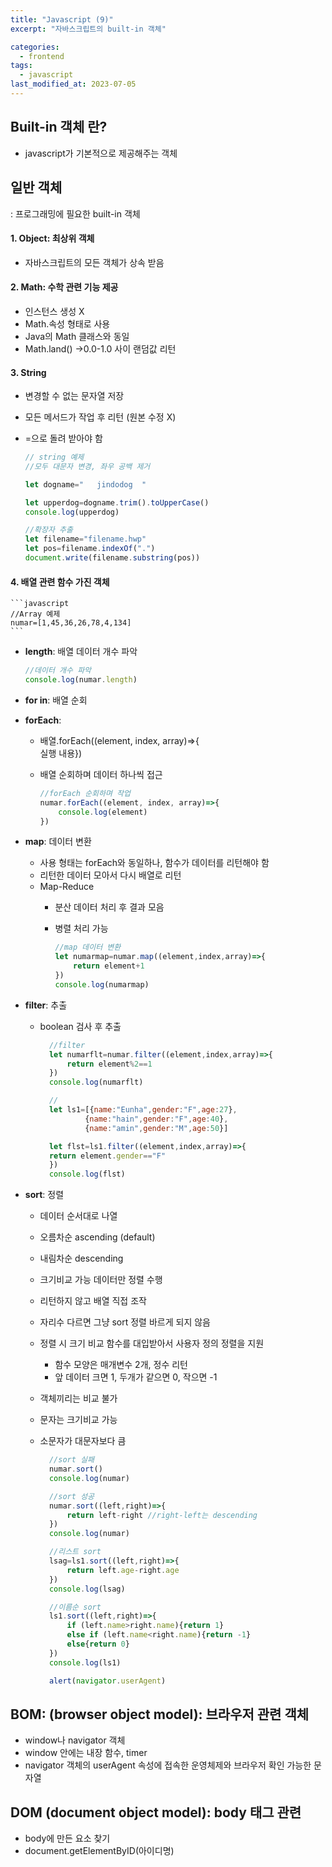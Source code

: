 ```yaml
---
title: "Javascript (9)"
excerpt: "자바스크립트의 built-in 객체"

categories:
  - frontend
tags:
  - javascript
last_modified_at: 2023-07-05
---
```


## Built-in 객체 란? ##
- javascript가 기본적으로 제공해주는 객체

## 일반 객체 ##
: 프로그래밍에 필요한 built-in 객체 

#### 1. Object: 최상위 객체
  - 자바스크립트의 모든 객체가 상속 받음

#### 2. Math: 수학 관련 기능 제공
  - 인스턴스 생성 X
  - Math.속성 형태로 사용
  - Java의 Math 클래스와 동일
  - Math.land() →0.0-1.0 사이 랜덤값 리턴

#### 3. String
  - 변경할 수 없는 문자열 저장
  - 모든 메서드가 작업 후 리턴 (원본 수정 X)
  - =으로 돌려 받아야 함

    ```javascript
    // string 예제
    //모두 대문자 변경, 좌우 공백 제거

    let dogname="   jindodog  "

    let upperdog=dogname.trim().toUpperCase()
    console.log(upperdog)

    //확장자 추출
    let filename="filename.hwp"
    let pos=filename.indexOf(".")
    document.write(filename.substring(pos))

    ```

#### 4. 배열 관련 함수 가진 객체

    ```javascript
    //Array 예제
    numar=[1,45,36,26,78,4,134]
    ```
  - **length**: 배열 데이터 개수 파악

    ```javascript
    //데이터 개수 파악
    console.log(numar.length)
    ```
  - **for in**: 배열 순회
  - **forEach**:
    - 배열.forEach((element, index, array)=>{  
        실행 내용})  
    - 배열 순회하며 데이터 하나씩 접근

      ```javascript
      //forEach 순회하며 작업
      numar.forEach((element, index, array)=>{
          console.log(element)
      })
      ```

  - **map**: 데이터 변환
    - 사용 형태는 forEach와 동일하나, 함수가 데이터를 리턴해야 함
    - 리턴한 데이터 모아서 다시 배열로 리턴
    - Map-Reduce
      - 분산 데이터 처리 후 결과 모음
      - 병렬 처리 가능

        ```javascript
        //map 데이터 변환
        let numarmap=numar.map((element,index,array)=>{
            return element+1
        })
        console.log(numarmap)        
        ```          
  - **filter**: 추출
    - boolean 검사 후 추출

      ```javascript
        //filter
        let numarflt=numar.filter((element,index,array)=>{
            return element%2==1
        })
        console.log(numarflt)

        //
        let ls1=[{name:"Eunha",gender:"F",age:27},
                {name:"hain",gender:"F",age:40},
                {name:"amin",gender:"M",age:50}]

        let flst=ls1.filter((element,index,array)=>{
        return element.gender=="F"
        })
        console.log(flst)            
      ```
  - **sort**: 정렬
    - 데이터 순서대로 나열
    - 오름차순 ascending (default)
    - 내림차순 descending
    - 크기비교 가능 데이터만 정렬 수행
    - 리턴하지 않고 배열 직접 조작
    - 자리수 다르면 그냥 sort 정렬 바르게 되지 않음
    - 정렬 시 크기 비교 함수를 대입받아서 사용자 정의 정렬을 지원
        - 함수 모양은 매개변수 2개, 정수 리턴
        - 앞 데이터 크면 1, 두개가 같으면 0, 작으면 -1
    - 객체끼리는 비교 불가
    - 문자는 크기비교 가능
    - 소문자가 대문자보다 큼

      ```javascript
        //sort 실패
        numar.sort()
        console.log(numar)

        //sort 성공
        numar.sort((left,right)=>{
            return left-right //right-left는 descending
        })
        console.log(numar)

        //리스트 sort
        lsag=ls1.sort((left,right)=>{
            return left.age-right.age
        })
        console.log(lsag)

        //이름순 sort
        ls1.sort((left,right)=>{
            if (left.name>right.name){return 1}
            else if (left.name<right.name){return -1}
            else{return 0}
        })
        console.log(ls1)

        alert(navigator.userAgent)

      ```

## BOM: (browser object model): 브라우저 관련 객체
- window나 navigator 객체
- window 안에는 내장 함수, timer
- navigator 객체의 userAgent 속성에 접속한 운영체제와 브라우저 확인 가능한 문자열

## DOM (document object model): body 태그 관련
- body에 만든 요소 찾기
- document.getElementByID(아이디명)